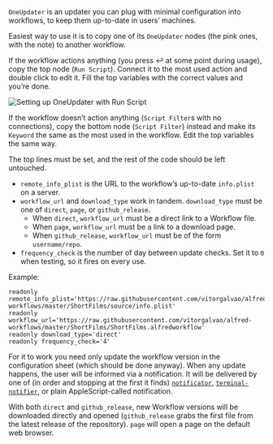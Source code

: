 `OneUpdater` is an updater you can plug with minimal configuration into workflows, to keep them up-to-date in users’ machines.

Easiest way to use it is to copy one of its `OneUpdater` nodes (the pink ones, with the note) to another workflow.

If the workflow actions anything (you press ↩ at some point during usage), copy the top node (`Run Script`). Connect it to the most used action and double click to edit it. Fill the top variables with the correct values and you’re done.

![Setting up OneUpdater with Run Script](https://i.imgur.com/87AqLvI.gif)

If the workflow doesn’t action anything (`Script Filter`s with no connections), copy the bottom node (`Script Filter`) instead and make its `Keyword` the same as the most used in the workflow. Edit the top variables the same way.

The top lines must be set, and the rest of the code should be left untouched.

* `remote_info_plist` is the URL to the workflow’s up-to-date `info.plist` on a server.
* `workflow_url` and `download_type` work in tandem. `download_type` must be one of `direct`, `page`, or `github_release`.
  * When `direct`, `workflow_url` must be a direct link to a Workflow file.
  * When `page`, `workflow_url` must be a link to a download page.
  * When `github_release`, `workflow_url` must be of the form `username/repo`.
* `frequency_check` is the number of day between update checks. Set it to `0` when testing, so it fires on every use.

Example:

```
readonly remote_info_plist='https://raw.githubusercontent.com/vitorgalvao/alfred-workflows/master/ShortFilms/source/info.plist' 
readonly workflow_url='https://raw.githubusercontent.com/vitorgalvao/alfred-workflows/master/ShortFilms/ShortFilms.alfredworkflow'
readonly download_type='direct'
readonly frequency_check='4'
```

For it to work you need only update the workflow version in the configuration sheet (which should be done anyway). When any update happens, the user will be informed via a notification. It will be delivered by one of (in order and stopping at the first it finds) [`notificator`](https://github.com/vitorgalvao/notificator), [`terminal-notifier`](https://github.com/julienXX/terminal-notifier), or plain AppleScript-called notification.

With both `direct` and `github_release`, new Workflow versions will be downloaded directly and opened (`github_release` grabs the first file from the latest release of the repository). `page` will open a page on the default web browser.
